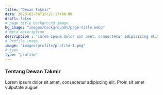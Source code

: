 ```yaml
---
title: "Dewan Takmir"
date: 2023-02-06T15:27:17+06:00
draft: false
# page title background image
bg_image: "images/backgrounds/page-title.webp"
# meta description
description : "Lorem ipsum dolor sit amet, consectetur adipisicing elit, sed do eiusmod tempor incididunt ut labore. dolore magna aliqua. Ut enim ad minim veniam, quis nostrud."
# Profile image
image: "images/profile/profile-1.png"
# type
type: "profile"
---
```


### Tentang Dewan Takmir

Lorem ipsum dolor sit amet, consectetur adipiscing elit. Proin sit amet vulputate augue.
